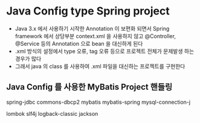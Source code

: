 # Java Config type Spring project
* Java 3.x 에서 사용하기 시작한 Annotation 이 보편화 되면서 Spring framework 에서
  상당부분 context.xml 을 사용하지 않고 @Controller, @Service 등의 Annotation 으로
  bean 을 대신하게 된다
* .xml 방식의 설정에서 type 오류, tag 오류 등으로 프로젝트 전체가 문제발생 하는경우가 많다
* 그래서 java 의 class 를 사용하여 .xml 파일을 대신하는 프로젝트를 구현한다

## Java Config 를 사용한 MyBatis Project 핸들링
  spring-jdbc
  commons-dbcp2
  mybatis
  mybatis-spring
  mysql-connection-j
  
  lombok
  slf4j
  logback-classic
  jackson